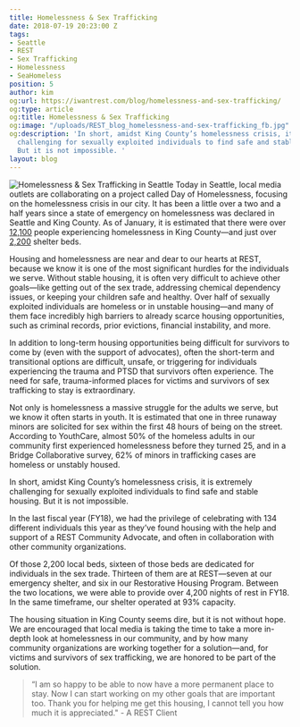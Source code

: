 ```yaml
---
title: Homelessness & Sex Trafficking
date: 2018-07-19 20:23:00 Z
tags:
- Seattle
- REST
- Sex Trafficking
- Homelessness
- SeaHomeless
position: 5
author: kim
og:url: https://iwantrest.com/blog/homelessness-and-sex-trafficking/
og:type: article
og:title: Homelessness & Sex Trafficking
og:image: "/uploads/REST_blog_homelessness-and-sex-trafficking_fb.jpg"
og:description: 'In short, amidst King County’s homelessness crisis, it is extremely
  challenging for sexually exploited individuals to find safe and stable housing.
  But it is not impossible. '
layout: blog
---
```


![Homelessness & Sex Trafficking in Seattle](/uploads/REST_blog_homelessness-and-sex-trafficking_800.jpg)
Today in Seattle, local media outlets are collaborating on a project called Day of Homelessness, focusing on the homelessness crisis in our city. It has been a little over a two and a half years since a state of emergency on homelessness was declared in Seattle and King County. As of January, it is estimated that there were over [12,100](https://theevergrey.com/seahomeless-coming-to-seattle-for-services/) people experiencing homelessness in King County—and just over [2,200](https://www.seattletimes.com/seattle-news/homeless-in-seattle-as-wealth-in-king-county-has-boomed-so-has-the-population-on-the-streets/) shelter beds.

Housing and homelessness are near and dear to our hearts at REST, because we know it is one of the most significant hurdles for the individuals we serve. Without stable housing, it is often very difficult to achieve other goals—like getting out of the sex trade, addressing chemical dependency issues, or keeping your children safe and healthy. Over half of sexually exploited individuals are homeless or in unstable housing—and many of them face incredibly high barriers to already scarce housing opportunities, such as criminal records, prior evictions, financial instability, and more. 

In addition to long-term housing opportunities being difficult for survivors to come by (even with the support of advocates), often the short-term and transitional options are difficult, unsafe, or triggering for individuals experiencing the trauma and PTSD that survivors often experience. The need for safe, trauma-informed places for victims and survivors of sex trafficking to stay is extraordinary. 

Not only is homelessness a massive struggle for the adults we serve, but we know it often starts in youth. It is estimated that one in three runaway minors are solicited for sex within the first 48 hours of being on the street. According to YouthCare, almost 50% of the homeless adults in our community first experienced homelessness before they turned 25, and in a Bridge Collaborative survey, 62% of minors in trafficking cases are homeless or unstably housed. 

In short, amidst King County’s homelessness crisis, it is extremely challenging for sexually exploited individuals to find safe and stable housing. But it is not impossible. 

In the last fiscal year (FY18), we had the privilege of celebrating with 134 different individuals this year as they’ve found housing with the help and support of a REST Community Advocate, and often in collaboration with other community organizations. 

Of those 2,200 local beds, sixteen of those beds are dedicated for individuals in the sex trade. Thirteen of them are at REST—seven at our emergency shelter, and six
in our Restorative Housing Program. Between the two locations, we were able to provide over 4,200 nights of rest in FY18. In the same timeframe, our shelter operated at 93% capacity. 

The housing situation in King County seems dire, but it is not without hope. We are encouraged that local media is taking the time to take a more in-depth look at homelessness in our community, and by how many community organizations are working together for a solution—and, for victims and survivors of sex trafficking, we are honored to be part of the solution. 

> “I am so happy to be able to now have a more permanent place to stay. Now I can start working on my other goals that are important too. Thank you for helping me get this housing, I cannot tell you how much it is appreciated." - A REST Client